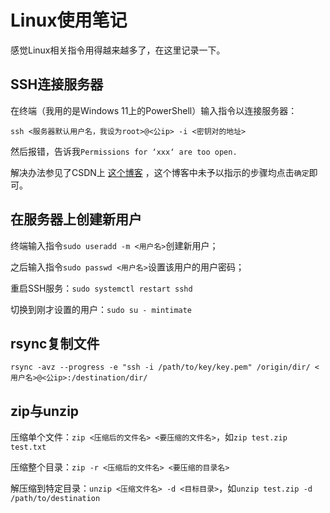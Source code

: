 # Linux使用笔记

感觉Linux相关指令用得越来越多了，在这里记录一下。

## SSH连接服务器

在终端（我用的是Windows 11上的PowerShell）输入指令以连接服务器：

`ssh <服务器默认用户名，我设为root>@<公ip> -i <密钥对的地址>`

然后报错，告诉我`Permissions for ‘xxx‘ are too open.`

解决办法参见了CSDN上 [这个博客](https://blog.csdn.net/u010571709/article/details/121990664) ，这个博客中未予以指示的步骤均点击`确定`即可。

## 在服务器上创建新用户

终端输入指令`sudo useradd -m <用户名>`创建新用户；

之后输入指令`sudo passwd <用户名>`设置该用户的用户密码；

重启SSH服务：`sudo systemctl restart sshd`

切换到刚才设置的用户：`sudo su - mintimate`

## rsync复制文件

```shell
rsync -avz --progress -e "ssh -i /path/to/key/key.pem" /origin/dir/ <用户名>@<公ip>:/destination/dir/
```

## zip与unzip

压缩单个文件：`zip <压缩后的文件名> <要压缩的文件名>`，如`zip test.zip test.txt`

压缩整个目录：`zip -r <压缩后的文件名> <要压缩的目录名>`

解压缩到特定目录：`unzip <压缩文件名> -d <目标目录>`，如`unzip test.zip -d /path/to/destination`
